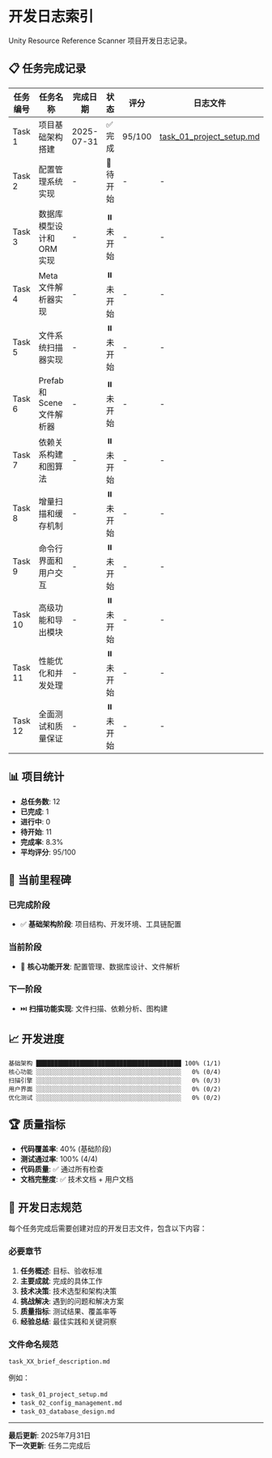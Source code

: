 # 开发日志索引

Unity Resource Reference Scanner 项目开发日志记录。

## 📋 任务完成记录

| 任务编号 | 任务名称 | 完成日期 | 状态 | 评分 | 日志文件 |
|---------|---------|----------|------|------|----------|
| Task 1 | 项目基础架构搭建 | 2025-07-31 | ✅ 完成 | 95/100 | [task_01_project_setup.md](./task_01_project_setup.md) |
| Task 2 | 配置管理系统实现 | - | 🔄 待开始 | - | - |
| Task 3 | 数据库模型设计和ORM实现 | - | ⏸️ 未开始 | - | - |
| Task 4 | Meta文件解析器实现 | - | ⏸️ 未开始 | - | - |
| Task 5 | 文件系统扫描器实现 | - | ⏸️ 未开始 | - | - |
| Task 6 | Prefab和Scene文件解析器 | - | ⏸️ 未开始 | - | - |
| Task 7 | 依赖关系构建和图算法 | - | ⏸️ 未开始 | - | - |
| Task 8 | 增量扫描和缓存机制 | - | ⏸️ 未开始 | - | - |
| Task 9 | 命令行界面和用户交互 | - | ⏸️ 未开始 | - | - |
| Task 10 | 高级功能和导出模块 | - | ⏸️ 未开始 | - | - |
| Task 11 | 性能优化和并发处理 | - | ⏸️ 未开始 | - | - |
| Task 12 | 全面测试和质量保证 | - | ⏸️ 未开始 | - | - |

## 📊 项目统计

- **总任务数**: 12
- **已完成**: 1
- **进行中**: 0  
- **待开始**: 11
- **完成率**: 8.3%
- **平均评分**: 95/100

## 🎯 当前里程碑

### 已完成阶段
- ✅ **基础架构阶段**: 项目结构、开发环境、工具链配置

### 当前阶段
- 🔄 **核心功能开发**: 配置管理、数据库设计、文件解析

### 下一阶段
- ⏭️ **扫描功能实现**: 文件扫描、依赖分析、图构建

## 📈 开发进度

```
基础架构 ████████████████████████████████████████ 100% (1/1)
核心功能 ░░░░░░░░░░░░░░░░░░░░░░░░░░░░░░░░░░░░░░░░   0% (0/4)  
扫描引擎 ░░░░░░░░░░░░░░░░░░░░░░░░░░░░░░░░░░░░░░░░   0% (0/3)
用户界面 ░░░░░░░░░░░░░░░░░░░░░░░░░░░░░░░░░░░░░░░░   0% (0/2)
优化测试 ░░░░░░░░░░░░░░░░░░░░░░░░░░░░░░░░░░░░░░░░   0% (0/2)
```

## 🏆 质量指标

- **代码覆盖率**: 40% (基础阶段)
- **测试通过率**: 100% (4/4)
- **代码质量**: ✅ 通过所有检查
- **文档完整度**: ✅ 技术文档 + 用户文档

## 📝 开发日志规范

每个任务完成后需要创建对应的开发日志文件，包含以下内容：

### 必要章节
1. **任务概述**: 目标、验收标准
2. **主要成就**: 完成的具体工作
3. **技术决策**: 技术选型和架构决策
4. **挑战解决**: 遇到的问题和解决方案
5. **质量指标**: 测试结果、覆盖率等
6. **经验总结**: 最佳实践和关键洞察

### 文件命名规范
`task_XX_brief_description.md`

例如：
- `task_01_project_setup.md`
- `task_02_config_management.md`
- `task_03_database_design.md`

---

**最后更新**: 2025年7月31日  
**下一次更新**: 任务二完成后
